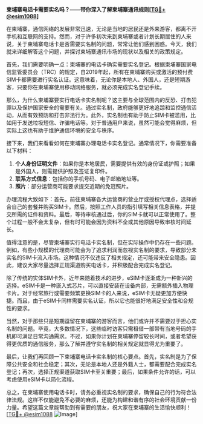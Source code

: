 **柬埔寨电话卡需要实名吗？——带你深入了解柬埔寨通讯规则[[TG💪+ @esim1088](https://t.me/s/esim1088)]**

在柬埔寨，通信网络的发展非常迅速，无论是当地的居民还是外来游客，都离不开手机和互联网的支持。然而，对于许多初次来到柬埔寨或者计划长期居住的人来说，关于柬埔寨电话卡是否需要实名制的问题，常常让他们感到困惑。今天，我们就来详细解答这个问题，并探讨柬埔寨通讯市场的现状以及相关的政策规定。

首先，我们需要明确一点：柬埔寨的电话卡确实需要实名登记。根据柬埔寨国家电信监管委员会（TRC）的规定，自2019年起，所有在柬埔寨购买或激活的预付费SIM卡都需要进行实名认证。这意味着，无论你是本地人、外国人，还是短期游客，只要你在柬埔寨使用移动网络服务，就必须完成实名登记手续。

那么，为什么柬埔寨要实行电话卡实名制呢？这主要与全球范围内的反恐、打击犯罪以及保护国家安全的需要有关。通过实名制，政府能够更好地追踪和监控通信活动，从而有效预防和打击非法行为。此外，实名制也有助于防止SIM卡被滥用，比如用于发送垃圾短信、诈骗电话等。对于普通用户来说，虽然可能会觉得麻烦，但实际上这也有助于维护通信环境的安全与秩序。

接下来，我们来看看如何在柬埔寨办理电话卡实名登记。通常情况下，你需要准备以下材料：

1. **个人身份证明文件**：如果你是本地居民，需要提供有效的身份证或护照；如果是外国人，则需提供护照及签证复印件。
2. **联系方式信息**：包括你的手机号码、电子邮箱地址等。
3. **照片**：部分运营商可能要求提交近期的免冠照片。

办理流程大致如下：首先，前往柬埔寨各大运营商的营业厅或授权代理点，选择适合自己的套餐并购买SIM卡。然后，按照工作人员的指引填写相关信息表格，并提交所需的证件和资料。最后，等待审核通过后，你的SIM卡就可以正常使用了。整个过程一般不会太复杂，但有时可能会因为资料不全或其他原因导致审核时间延长。

值得注意的是，尽管柬埔寨实行电话卡实名制，但在实际操作中仍存在一些问题。例如，有些小规模的代理商可能会为了追求利润而忽视实名制的要求，导致部分未实名的SIM卡流入市场。这种情况不仅违反了相关规定，还可能带来安全隐患。因此，建议大家尽量选择正规渠道购买电话卡，并积极配合完成实名登记。

除了传统的实体SIM卡外，近年来随着技术的进步，eSIM卡逐渐成为一种新兴的选择。eSIM卡是一种嵌入式芯片，可以直接安装在设备内部，无需额外插入物理卡片。对于经常旅行或需要频繁更换SIM卡的人来说，eSIM卡无疑更加方便快捷。而且，由于eSIM卡同样需要实名认证，所以它也能很好地满足安全性和合规性的要求。

当然，对于那些只是短期逗留在柬埔寨的游客而言，他们或许并不需要过于担心实名制的问题。毕竟，大多数情况下，这些临时访客只需租借一部带有当地号码的手机即可满足日常沟通需求。不过，如果你计划在柬埔寨停留较长时间，或者希望获得更优质的通信服务，那么了解并遵守实名制的相关规定就显得尤为重要了。

最后，让我们再回顾一下柬埔寨电话卡实名制的核心要点。首先，实名制是为了保障公共安全和社会稳定；其次，无论是本地人还是外籍人士，都需要配合完成实名登记；再次，选择正规渠道获取SIM卡至关重要；最后，如果条件允许的话，可以考虑使用eSIM卡以简化流程。

总之，在柬埔寨使用电话卡时，请务必重视实名制的要求，确保自己的行为符合法律法规。这样不仅能避免不必要的麻烦，还能为构建和谐有序的社会环境贡献一份力量。希望这篇文章能帮助到有需要的朋友，祝大家在柬埔寨的生活愉快顺利！[[TG💪+ @esim1088](https://t.me/s/esim1088) ![Image](https://i.postimg.cc/4NQfJmqS/Snipaste-2025-05-13-00-14-12.png)]